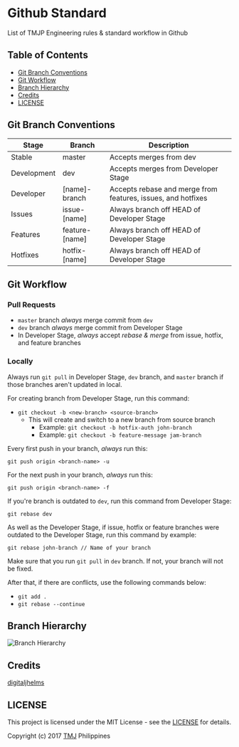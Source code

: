 # Github Standard

List of TMJP Engineering rules &amp; standard workflow in Github

## Table of Contents

- [Git Branch Conventions](https://github.com/TMJPEngineering/Standard-Workflow-Rules/tree/master/Github#quick-legend)
- [Git Workflow](https://github.com/TMJPEngineering/Standard-Workflow-Rules/tree/master/Github#git-workflow)
- [Branch Hierarchy](https://github.com/TMJPEngineering/Standard-Workflow-Rules/tree/master/Github#branch-hierarchy)
- [Credits](https://github.com/TMJPEngineering/Standard-Workflow-Rules/tree/master/Github#credits)
- [LICENSE](https://github.com/TMJPEngineering/Standard-Workflow-Rules/tree/master/Github#license)

## Git Branch Conventions

<table>
  <thead>
    <tr>
      <th>Stage</th>
      <th>Branch</th>
      <th>Description</th>
    </tr>
  </thead>
  <tbody>
    <tr>
      <td>Stable</td>
      <td>master</td>
      <td>Accepts merges from dev</td>
    </tr>
    <tr>
      <td>Development</td>
      <td>dev</td>
      <td>Accepts merges from Developer Stage</td>
    </tr>
    <tr>
      <td>Developer</td>
      <td>[name]-branch</td>
      <td>Accepts rebase and merge from features, issues, and hotfixes</td>
    </tr>
    <tr>
      <td>Issues</td>
      <td>issue-[name]</td>
      <td>Always branch off HEAD of Developer Stage</td>
    </tr>
    <tr>
      <td>Features</td>
      <td>feature-[name]</td>
      <td>Always branch off HEAD of Developer Stage</td>
    </tr>
    <tr>
      <td>Hotfixes</td>
      <td>hotfix-[name]</td>
      <td>Always branch off HEAD of Developer Stage</td>
    </tr>
  </tbody>
</table>

## Git Workflow

### Pull Requests

- `master` branch *always* merge commit from `dev`
- `dev` branch *always* merge commit from Developer Stage
- In Developer Stage, *always* accept *rebase & merge* from issue, hotfix, and feature branches

### Locally

Always run `git pull` in Developer Stage, `dev` branch, and `master` branch if those branches aren't updated in local.

For creating branch from Developer Stage, run this command:

- `git checkout -b <new-branch> <source-branch>`
  - This will create and switch to a new branch from source branch
    - Example: `git checkout -b hotfix-auth john-branch`
    - Example: `git checkout -b feature-message jam-branch`

Every first push in your branch, *always* run this:

```
git push origin <branch-name> -u
```

For the next push in your branch, *always* run this:

```
git push origin <branch-name> -f
```

If you're branch is outdated to `dev`, run this command from Developer Stage:

```
git rebase dev 
```

As well as the Developer Stage, if issue, hotfix or feature branches were outdated to the Developer Stage, run this command by example:

```
git rebase john-branch // Name of your branch
```

Make sure that you run `git pull` in `dev` branch. If not, your branch will not be fixed.

After that, if there are conflicts, use the following commands below:

- `git add .`
- `git rebase --continue`

## Branch Hierarchy

![Branch Hierarchy](https://cloud.githubusercontent.com/assets/21231662/23155841/3734819c-f84f-11e6-888f-e25b550e38ab.png)

## Credits

[digitaljhelms](https://gist.github.com/digitaljhelms/4287848)

## LICENSE

This project is licensed under the MIT License - see the [LICENSE](https://github.com/TMJPEngineering/Standard-Workflow-Rules/blob/master/LICENSE) for details.

Copyright (c) 2017 [TMJ]() Philippines